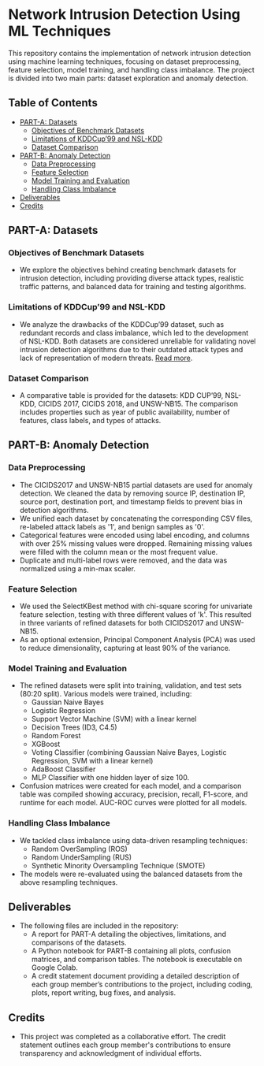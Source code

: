 # Network Intrusion Detection Using ML Techniques

This repository contains the implementation of network intrusion detection using machine learning techniques, focusing on dataset preprocessing, feature selection, model training, and handling class imbalance. The project is divided into two main parts: dataset exploration and anomaly detection.

## Table of Contents
- [PART-A: Datasets](#part-a-datasets)
  - [Objectives of Benchmark Datasets](#objectives-of-benchmark-datasets)
  - [Limitations of KDDCup’99 and NSL-KDD](#limitations-of-kddcup99-and-nsl-kdd)
  - [Dataset Comparison](#dataset-comparison)
- [PART-B: Anomaly Detection](#part-b-anomaly-detection)
  - [Data Preprocessing](#data-preprocessing)
  - [Feature Selection](#feature-selection)
  - [Model Training and Evaluation](#model-training-and-evaluation)
  - [Handling Class Imbalance](#handling-class-imbalance)
- [Deliverables](#deliverables)
- [Credits](#credits)

## PART-A: Datasets

### Objectives of Benchmark Datasets
- We explore the objectives behind creating benchmark datasets for intrusion detection, including providing diverse attack types, realistic traffic patterns, and balanced data for training and testing algorithms.

### Limitations of KDDCup’99 and NSL-KDD
- We analyze the drawbacks of the KDDCup’99 dataset, such as redundant records and class imbalance, which led to the development of NSL-KDD. Both datasets are considered unreliable for validating novel intrusion detection algorithms due to their outdated attack types and lack of representation of modern threats. [Read more](https://ieeexplore.ieee.org/document/8586840).

### Dataset Comparison
- A comparative table is provided for the datasets: KDD CUP’99, NSL-KDD, CICIDS 2017, CICIDS 2018, and UNSW-NB15. The comparison includes properties such as year of public availability, number of features, class labels, and types of attacks.

## PART-B: Anomaly Detection

### Data Preprocessing
- The CICIDS2017 and UNSW-NB15 partial datasets are used for anomaly detection. We cleaned the data by removing source IP, destination IP, source port, destination port, and timestamp fields to prevent bias in detection algorithms. 
- We unified each dataset by concatenating the corresponding CSV files, re-labeled attack labels as '1', and benign samples as '0'. 
- Categorical features were encoded using label encoding, and columns with over 25% missing values were dropped. Remaining missing values were filled with the column mean or the most frequent value.
- Duplicate and multi-label rows were removed, and the data was normalized using a min-max scaler.

### Feature Selection
- We used the SelectKBest method with chi-square scoring for univariate feature selection, testing with three different values of 'k'. This resulted in three variants of refined datasets for both CICIDS2017 and UNSW-NB15.
- As an optional extension, Principal Component Analysis (PCA) was used to reduce dimensionality, capturing at least 90% of the variance.

### Model Training and Evaluation
- The refined datasets were split into training, validation, and test sets (80:20 split). Various models were trained, including:
  - Gaussian Naive Bayes
  - Logistic Regression
  - Support Vector Machine (SVM) with a linear kernel
  - Decision Trees (ID3, C4.5)
  - Random Forest
  - XGBoost
  - Voting Classifier (combining Gaussian Naive Bayes, Logistic Regression, SVM with a linear kernel)
  - AdaBoost Classifier
  - MLP Classifier with one hidden layer of size 100.
- Confusion matrices were created for each model, and a comparison table was compiled showing accuracy, precision, recall, F1-score, and runtime for each model. AUC-ROC curves were plotted for all models.

### Handling Class Imbalance
- We tackled class imbalance using data-driven resampling techniques:
  - Random OverSampling (ROS)
  - Random UnderSampling (RUS)
  - Synthetic Minority Oversampling Technique (SMOTE)
- The models were re-evaluated using the balanced datasets from the above resampling techniques.

## Deliverables
- The following files are included in the repository:
  - A report for PART-A detailing the objectives, limitations, and comparisons of the datasets.
  - A Python notebook for PART-B containing all plots, confusion matrices, and comparison tables. The notebook is executable on Google Colab.
  - A credit statement document providing a detailed description of each group member’s contributions to the project, including coding, plots, report writing, bug fixes, and analysis.

## Credits
- This project was completed as a collaborative effort. The credit statement outlines each group member's contributions to ensure transparency and acknowledgment of individual efforts.

